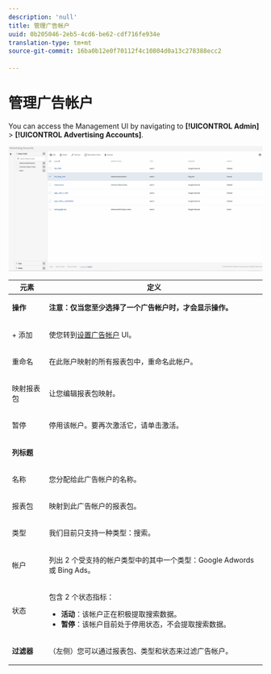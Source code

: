```yaml
---
description: 'null'
title: 管理广告帐户
uuid: 0b205046-2eb5-4cd6-be62-cdf716fe934e
translation-type: tm+mt
source-git-commit: 16ba0b12e0f70112f4c10804d0a13c278388ecc2

---
```



# 管理广告帐户

You can access the Management UI by navigating to **[!UICONTROL Admin]** &gt; **[!UICONTROL Advertising Accounts]**.

![](assets/manage_ad_accounts.png)

<table id="table_BE318026CF024E94A885EED86AA7077F"> 
 <thead> 
  <tr> 
   <th colname="col1" class="entry"> 元素 </th> 
   <th colname="col2" class="entry"> 定义 </th> 
  </tr>
 </thead>
 <tbody> 
  <tr> 
   <td colname="col1"> <p><b>操作</b> </p> </td> 
   <td colname="col2"> <p><b>注意：仅当您至少选择了一个广告帐户时，才会显示操作。 </b> </p> </td> 
  </tr> 
  <tr> 
   <td colname="col1"> <p>+ 添加 </p> </td> 
   <td colname="col2"> <p>使您转到<a href="/help/integrate/c-advertising-analytics/c-adanalytics-workflow/aa-create-ad-account.md"  >设置广告帐户</a> UI。 </p> </td> 
  </tr> 
  <tr> 
   <td colname="col1"> <p>重命名 </p> </td> 
   <td colname="col2"> <p>在此账户映射的所有报表包中，重命名此帐户。 </p> </td> 
  </tr> 
  <tr> 
   <td colname="col1"> <p>映射报表包 </p> </td> 
   <td colname="col2"> <p>让您编辑报表包映射。 </p> </td> 
  </tr> 
  <tr> 
   <td colname="col1"> <p>暂停 </p> </td> 
   <td colname="col2"> <p>停用该帐户。要再次激活它，请单击<span class="uicontrol">激活</span>。 </p> </td> 
  </tr> 
  <tr> 
   <td colname="col1"> <p><b>列标题</b> </p> </td> 
   <td colname="col2"> </td> 
  </tr> 
  <tr> 
   <td colname="col1"> <p>名称 </p> </td> 
   <td colname="col2"> <p>您分配给此广告帐户的名称。 </p> </td> 
  </tr> 
  <tr> 
   <td colname="col1"> <p>报表包 </p> </td> 
   <td colname="col2"> <p>映射到此广告帐户的报表包。 </p> </td> 
  </tr> 
  <tr> 
   <td colname="col1"> <p>类型 </p> </td> 
   <td colname="col2"> <p>我们目前只支持一种类型：搜索。 </p> </td> 
  </tr> 
  <tr> 
   <td colname="col1"> <p>帐户 </p> </td> 
   <td colname="col2"> <p>列出 2 个受支持的帐户类型中的其中一个类型：Google Adwords 或 Bing Ads。 </p> </td> 
  </tr> 
  <tr> 
   <td colname="col1"> <p>状态 </p> </td> 
   <td colname="col2"> <p>包含 2 个状态指标： </p> 
    <ul id="ul_376263DEF6EE44B48564D272D3CBFCBC"> 
     <li id="li_75E329B68B4D4E929E227E717C993082"><b>活动</b>：该帐户正在积极提取搜索数据。 </li> 
     <li id="li_5E2DF98B22D34437A2A2C93F996C1EA2"><b>暂停</b>：该帐户目前处于停用状态，不会提取搜索数据。 </li> 
    </ul> </td> 
  </tr> 
  <tr> 
   <td colname="col1"> <p><b>过滤器</b> </p> </td> 
   <td colname="col2"> <p>（左侧）您可以通过报表包、类型和状态来过滤广告帐户。 </p> </td> 
  </tr> 
 </tbody> 
</table>

